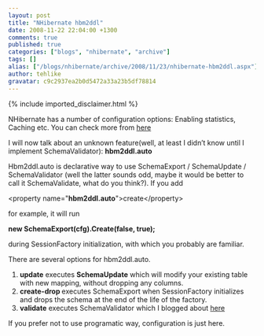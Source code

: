 ```yaml
---
layout: post
title: "NHibernate hbm2ddl"
date: 2008-11-22 22:04:00 +1300
comments: true
published: true
categories: ["blogs", "nhibernate", "archive"]
tags: []
alias: ["/blogs/nhibernate/archive/2008/11/23/nhibernate-hbm2ddl.aspx"]
author: tehlike
gravatar: c9c2937ea2b0d5472a33a23b5df78814
---
```

{% include imported_disclaimer.html %}
<p>NHibernate has a number of configuration options: Enabling statistics, Caching etc. You can check more from <a href="http://nhibernate.svn.sourceforge.net/viewvc/nhibernate/trunk/nhibernate/src/NHibernate/Cfg/Settings.cs?revision=3870&amp;view=markup" target="_blank">here</a></p>
<p>I will now talk about an unknown feature(well, at least I didn&rsquo;t know until I implement SchemaValidator): <b>hbm2ddl.auto</b></p>
<p>Hbm2ddl.auto
is declarative way to use SchemaExport / SchemaUpdate / SchemaValidator
(well the latter sounds odd, maybe it would be better to call it
SchemaValidate, what do you think?). If you add </p>
<p>&lt;property name="<b>hbm2ddl.auto</b>"&gt;create&lt;/property&gt;</p>
<p>for example, it will run</p>
<p><b>new SchemaExport(cfg).Create(false, true);</b></p>
<p>during SessionFactory initialization, with which you probably are familiar.</p>
<p>There are several options for hbm2ddl.auto.</p>
<ol>
<li><b>update</b> executes <b>SchemaUpdate</b> which will modify your existing table with new mapping, without dropping any columns.</li>
<li><b>create-drop </b>executes SchemaExport when SessionFactory initializes and drops the schema at the end of the life of the factory.</li>
<li><b>validate</b> executes SchemaValidator which I blogged about <a href="http://www.tunatoksoz.com/post/NHibernate-SchemaValidator.aspx" target="_blank">here</a></li>
</ol>
<p> If you prefer not to use programatic way, configuration is just here. </p>
